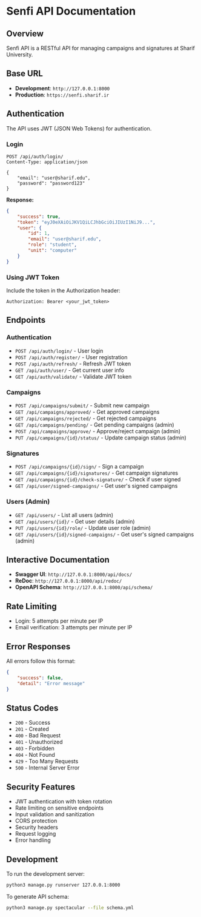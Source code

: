 # Senfi API Documentation

## Overview
Senfi API is a RESTful API for managing campaigns and signatures at Sharif University.

## Base URL
- **Development**: `http://127.0.0.1:8000`
- **Production**: `https://senfi.sharif.ir`

## Authentication
The API uses JWT (JSON Web Tokens) for authentication.

### Login
```http
POST /api/auth/login/
Content-Type: application/json

{
    "email": "user@sharif.edu",
    "password": "password123"
}
```

**Response:**
```json
{
    "success": true,
    "token": "eyJ0eXAiOiJKV1QiLCJhbGciOiJIUzI1NiJ9...",
    "user": {
        "id": 1,
        "email": "user@sharif.edu",
        "role": "student",
        "unit": "computer"
    }
}
```

### Using JWT Token
Include the token in the Authorization header:
```http
Authorization: Bearer <your_jwt_token>
```

## Endpoints

### Authentication
- `POST /api/auth/login/` - User login
- `POST /api/auth/register/` - User registration
- `POST /api/auth/refresh/` - Refresh JWT token
- `GET /api/auth/user/` - Get current user info
- `GET /api/auth/validate/` - Validate JWT token

### Campaigns
- `POST /api/campaigns/submit/` - Submit new campaign
- `GET /api/campaigns/approved/` - Get approved campaigns
- `GET /api/campaigns/rejected/` - Get rejected campaigns
- `GET /api/campaigns/pending/` - Get pending campaigns (admin)
- `POST /api/campaigns/approve/` - Approve/reject campaign (admin)
- `PUT /api/campaigns/{id}/status/` - Update campaign status (admin)

### Signatures
- `POST /api/campaigns/{id}/sign/` - Sign a campaign
- `GET /api/campaigns/{id}/signatures/` - Get campaign signatures
- `GET /api/campaigns/{id}/check-signature/` - Check if user signed
- `GET /api/user/signed-campaigns/` - Get user's signed campaigns

### Users (Admin)
- `GET /api/users/` - List all users (admin)
- `GET /api/users/{id}/` - Get user details (admin)
- `PUT /api/users/{id}/role/` - Update user role (admin)
- `GET /api/users/{id}/signed-campaigns/` - Get user's signed campaigns (admin)

## Interactive Documentation
- **Swagger UI**: `http://127.0.0.1:8000/api/docs/`
- **ReDoc**: `http://127.0.0.1:8000/api/redoc/`
- **OpenAPI Schema**: `http://127.0.0.1:8000/api/schema/`

## Rate Limiting
- Login: 5 attempts per minute per IP
- Email verification: 3 attempts per minute per IP

## Error Responses
All errors follow this format:
```json
{
    "success": false,
    "detail": "Error message"
}
```

## Status Codes
- `200` - Success
- `201` - Created
- `400` - Bad Request
- `401` - Unauthorized
- `403` - Forbidden
- `404` - Not Found
- `429` - Too Many Requests
- `500` - Internal Server Error

## Security Features
- JWT authentication with token rotation
- Rate limiting on sensitive endpoints
- Input validation and sanitization
- CORS protection
- Security headers
- Request logging
- Error handling

## Development
To run the development server:
```bash
python3 manage.py runserver 127.0.0.1:8000
```

To generate API schema:
```bash
python3 manage.py spectacular --file schema.yml
``` 